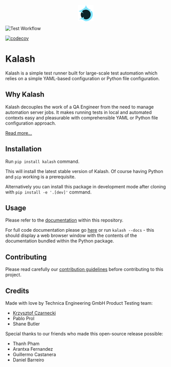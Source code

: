 <img src="kalash/res/kalash2.svg" alt="logo" width="50" style="display: block;margin-left: auto;margin-right: auto;"/>

![Test Workflow](https://github.com/Technica-Engineering/kalash/actions/workflows/test-workflow.yaml/badge.svg)

[![codecov](https://codecov.io/gh/Technica-Engineering/kalash/branch/master/graph/badge.svg?token=D6KS2QVG6D)](https://codecov.io/gh/Technica-Engineering/kalash)

# Kalash

Kalash is a simple test runner built for large-scale test automation which relies on a simple YAML-based configuration or Python file configuration.

## Why Kalash

Kalash decouples the work of a QA Engineer from the need to manage automation server jobs. It makes running tests in local and automated contexts easy and pleasurable with comprehensible YAML or Python file configuration approach.

[Read more...](./kalash/doc/features.md)

## Installation

Run `pip install kalash` command.

This will install the latest stable version of Kalash. Of course having Python and `pip` working is a prerequisite.

Alternatively you can install this package in development mode after cloning with `pip install -e '.[dev]'` command.

## Usage

Please refer to the [documentation](./kalash/doc/basic_usage.md) within this repository.

For full code documentation please go [here]() or run `kalash --docs` - this should display a web browser window with the contents of the documentation bundled within the Python package.

## Contributing

Please read carefully our [contribution guidelines](./kalash/doc/contributing.md) before contributing to this project.

## Credits

Made with love by Technica Engineering GmbH Product Testing team:

- [Krzysztof Czarnecki](https://github.com/kjczarne)
- Pablo Prol
- Shane Butler

Special thanks to our friends who made this open-source release possible:

- Thanh Pham
- Arantxa Fernandez
- Guillermo Castanera
- Daniel Barreiro
